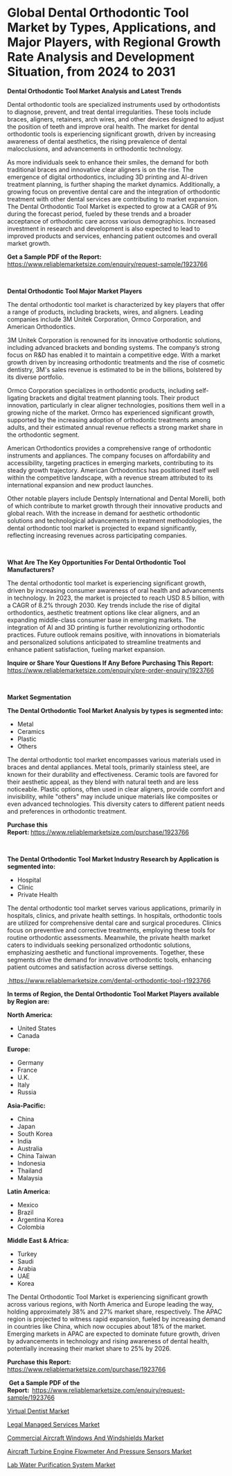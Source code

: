 <p><h1>Global Dental Orthodontic Tool Market by Types, Applications, and Major Players, with Regional Growth Rate Analysis and Development Situation, from 2024 to 2031</h1></p><p><strong>Dental Orthodontic Tool Market Analysis and Latest Trends</strong></p>
<p><p>Dental orthodontic tools are specialized instruments used by orthodontists to diagnose, prevent, and treat dental irregularities. These tools include braces, aligners, retainers, arch wires, and other devices designed to adjust the position of teeth and improve oral health. The market for dental orthodontic tools is experiencing significant growth, driven by increasing awareness of dental aesthetics, the rising prevalence of dental malocclusions, and advancements in orthodontic technology.</p><p>As more individuals seek to enhance their smiles, the demand for both traditional braces and innovative clear aligners is on the rise. The emergence of digital orthodontics, including 3D printing and AI-driven treatment planning, is further shaping the market dynamics. Additionally, a growing focus on preventive dental care and the integration of orthodontic treatment with other dental services are contributing to market expansion. The Dental Orthodontic Tool Market is expected to grow at a CAGR of 9% during the forecast period, fueled by these trends and a broader acceptance of orthodontic care across various demographics. Increased investment in research and development is also expected to lead to improved products and services, enhancing patient outcomes and overall market growth.</p></p>
<p><strong>Get a Sample PDF of the Report:&nbsp;</strong> <a href="https://www.reliablemarketsize.com/enquiry/request-sample/1923766?utm_campaign=1259&utm_medium=2&utm_source=Github&utm_content=ia&utm_term=24102024&utm_id=dental-orthodontic-tool">https://www.reliablemarketsize.com/enquiry/request-sample/1923766</a></p>
<p>&nbsp;</p>
<p><strong>Dental Orthodontic Tool Major Market Players</strong></p>
<p><p>The dental orthodontic tool market is characterized by key players that offer a range of products, including brackets, wires, and aligners. Leading companies include 3M Unitek Corporation, Ormco Corporation, and American Orthodontics.</p><p>3M Unitek Corporation is renowned for its innovative orthodontic solutions, including advanced brackets and bonding systems. The company’s strong focus on R&D has enabled it to maintain a competitive edge. With a market growth driven by increasing orthodontic treatments and the rise of cosmetic dentistry, 3M's sales revenue is estimated to be in the billions, bolstered by its diverse portfolio.</p><p>Ormco Corporation specializes in orthodontic products, including self-ligating brackets and digital treatment planning tools. Their product innovation, particularly in clear aligner technologies, positions them well in a growing niche of the market. Ormco has experienced significant growth, supported by the increasing adoption of orthodontic treatments among adults, and their estimated annual revenue reflects a strong market share in the orthodontic segment.</p><p>American Orthodontics provides a comprehensive range of orthodontic instruments and appliances. The company focuses on affordability and accessibility, targeting practices in emerging markets, contributing to its steady growth trajectory. American Orthodontics has positioned itself well within the competitive landscape, with a revenue stream attributed to its international expansion and new product launches.</p><p>Other notable players include Dentsply International and Dental Morelli, both of which contribute to market growth through their innovative products and global reach. With the increase in demand for aesthetic orthodontic solutions and technological advancements in treatment methodologies, the dental orthodontic tool market is projected to expand significantly, reflecting increasing revenues across participating companies.</p></p>
<p>&nbsp;</p>
<p><strong>What Are The Key Opportunities For Dental Orthodontic Tool Manufacturers?</strong></p>
<p><p>The dental orthodontic tool market is experiencing significant growth, driven by increasing consumer awareness of oral health and advancements in technology. In 2023, the market is projected to reach USD 8.5 billion, with a CAGR of 8.2% through 2030. Key trends include the rise of digital orthodontics, aesthetic treatment options like clear aligners, and an expanding middle-class consumer base in emerging markets. The integration of AI and 3D printing is further revolutionizing orthodontic practices. Future outlook remains positive, with innovations in biomaterials and personalized solutions anticipated to streamline treatments and enhance patient satisfaction, fueling market expansion.</p></p>
<p><strong>Inquire or Share Your Questions If Any Before Purchasing This Report:</strong> <a href="https://www.reliablemarketsize.com/enquiry/pre-order-enquiry/1923766?utm_campaign=1259&utm_medium=2&utm_source=Github&utm_content=ia&utm_term=24102024&utm_id=dental-orthodontic-tool">https://www.reliablemarketsize.com/enquiry/pre-order-enquiry/1923766</a></p>
<p>&nbsp;</p>
<p><strong>Market Segmentation</strong></p>
<p><strong>The Dental Orthodontic Tool Market Analysis by types is segmented into:</strong></p>
<p><ul><li>Metal</li><li>Ceramics</li><li>Plastic</li><li>Others</li></ul></p>
<p><p>The dental orthodontic tool market encompasses various materials used in braces and dental appliances. Metal tools, primarily stainless steel, are known for their durability and effectiveness. Ceramic tools are favored for their aesthetic appeal, as they blend with natural teeth and are less noticeable. Plastic options, often used in clear aligners, provide comfort and invisibility, while "others" may include unique materials like composites or even advanced technologies. This diversity caters to different patient needs and preferences in orthodontic treatment.</p></p>
<p><strong>Purchase this Report:&nbsp;</strong><a href="https://www.reliablemarketsize.com/purchase/1923766?utm_campaign=1259&utm_medium=2&utm_source=Github&utm_content=ia&utm_term=24102024&utm_id=dental-orthodontic-tool">https://www.reliablemarketsize.com/purchase/1923766</a></p>
<p>&nbsp;</p>
<p><strong>The Dental Orthodontic Tool Market Industry Research by Application is segmented into:</strong></p>
<p><ul><li>Hospital</li><li>Clinic</li><li>Private Health</li></ul></p>
<p><p>The dental orthodontic tool market serves various applications, primarily in hospitals, clinics, and private health settings. In hospitals, orthodontic tools are utilized for comprehensive dental care and surgical procedures. Clinics focus on preventive and corrective treatments, employing these tools for routine orthodontic assessments. Meanwhile, the private health market caters to individuals seeking personalized orthodontic solutions, emphasizing aesthetic and functional improvements. Together, these segments drive the demand for innovative orthodontic tools, enhancing patient outcomes and satisfaction across diverse settings.</p></p>
<p><a href="https://www.reliablemarketsize.com/dental-orthodontic-tool-r1923766?utm_campaign=1259&utm_medium=2&utm_source=Github&utm_content=ia&utm_term=24102024&utm_id=dental-orthodontic-tool">&nbsp;https://www.reliablemarketsize.com/dental-orthodontic-tool-r1923766</a></p>
<p><strong>In terms of Region, the Dental Orthodontic Tool Market Players available by Region are:</strong></p>
<p>
    <p> <strong> North America: </strong>
        <ul>
            <li>United States</li>
            <li>Canada</li>
        </ul>
        </p> 
    <p> <strong> Europe: </strong>
        <ul>
            <li>Germany</li>
            <li>France</li>
            <li>U.K.</li>
            <li>Italy</li>
            <li>Russia</li>
        </ul>
        </p> 
    <p> <strong> Asia-Pacific: </strong>
        <ul>
            <li>China</li>
            <li>Japan</li>
            <li>South Korea</li>
            <li>India</li>
            <li>Australia</li>
            <li>China Taiwan</li>
            <li>Indonesia</li>
            <li>Thailand</li>
            <li>Malaysia</li>
        </ul>
        </p> 
    <p> <strong> Latin America: </strong>
        <ul>
            <li>Mexico</li>
            <li>Brazil</li>
            <li>Argentina Korea</li>
            <li>Colombia</li>
        </ul>
        </p> 
    <p> <strong> Middle East & Africa: </strong>
        <ul>
            <li>Turkey</li>
            <li>Saudi</li>
            <li>Arabia</li>
            <li>UAE</li>
            <li>Korea</li>
        </ul>
    </p>
    </p>
<p><p>The Dental Orthodontic Tool Market is experiencing significant growth across various regions, with North America and Europe leading the way, holding approximately 38% and 27% market share, respectively. The APAC region is projected to witness rapid expansion, fueled by increasing demand in countries like China, which now occupies about 18% of the market. Emerging markets in APAC are expected to dominate future growth, driven by advancements in technology and rising awareness of dental health, potentially increasing their market share to 25% by 2026.</p></p>
<p><strong>Purchase this Report: </strong><a href="https://www.reliablemarketsize.com/purchase/1923766?utm_campaign=1259&utm_medium=2&utm_source=Github&utm_content=ia&utm_term=24102024&utm_id=dental-orthodontic-tool">https://www.reliablemarketsize.com/purchase/1923766</a></p>
<p>&nbsp;<strong>Get a Sample PDF of the Report:&nbsp;&nbsp;</strong><a href="https://www.reliablemarketsize.com/enquiry/request-sample/1923766?utm_campaign=1259&utm_medium=2&utm_source=Github&utm_content=ia&utm_term=24102024&utm_id=dental-orthodontic-tool">https://www.reliablemarketsize.com/enquiry/request-sample/1923766</a></p>
<p><strong></strong></p>
<p><p><a href="https://www.linkedin.com/pulse/analyzing-global-virtual-dentist-market-growth-prospects-gu4se?utm_campaign=1259&utm_medium=2&utm_source=Github&utm_content=ia&utm_term=24102024&utm_id=dental-orthodontic-tool">Virtual Dentist Market</a></p><p><a href="https://www.linkedin.com/pulse/global-legal-managed-services-market-size-trends-analysis-tyyoe?utm_campaign=1259&utm_medium=2&utm_source=Github&utm_content=ia&utm_term=24102024&utm_id=dental-orthodontic-tool">Legal Managed Services Market</a></p><p><a href="https://github.com/brunafxh5tru/Market-Research-Report-List-1/blob/main/commercial-aircraft-windows-and-windshields-market.md?utm_campaign=1259&utm_medium=2&utm_source=Github&utm_content=ia&utm_term=24102024&utm_id=dental-orthodontic-tool">Commercial Aircraft Windows And Windshields Market</a></p><p><a href="https://github.com/kaceycoody4m/Market-Research-Report-List-1/blob/main/aircraft-turbine-engine-flowmeter-and-pressure-sensors-market.md?utm_campaign=1259&utm_medium=2&utm_source=Github&utm_content=ia&utm_term=24102024&utm_id=dental-orthodontic-tool">Aircraft Turbine Engine Flowmeter And Pressure Sensors Market</a></p><p><a href="https://issuu.com/reportprime-2/docs/lab-water-purification-system-marke_fca2581ae10f7c?utm_campaign=1259&utm_medium=2&utm_source=Github&utm_content=ia&utm_term=24102024&utm_id=dental-orthodontic-tool">Lab Water Purification System Market</a></p></p>